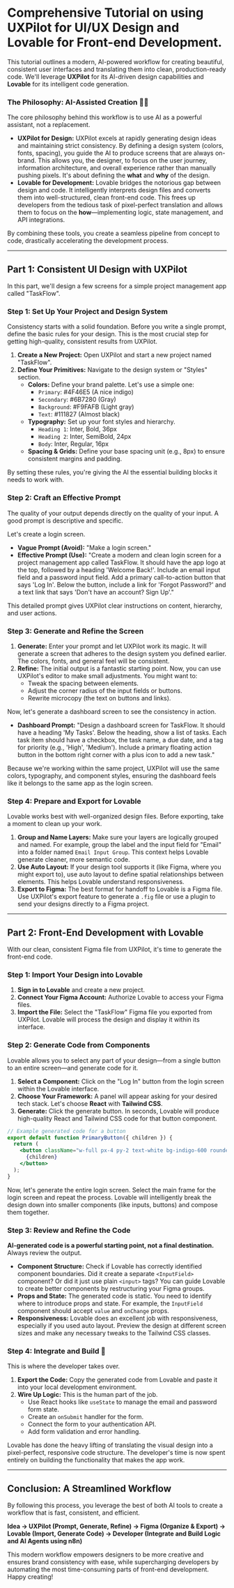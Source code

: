 # Comprehensive Tutorial on using UXPilot for UI/UX Design and Lovable for Front-end Development.

This tutorial outlines a modern, AI-powered workflow for creating beautiful, consistent user interfaces and translating them into clean, production-ready code. We'll leverage **UXPilot** for its AI-driven design capabilities and **Lovable** for its intelligent code generation.

### The Philosophy: AI-Assisted Creation 🧠✨

The core philosophy behind this workflow is to use AI as a powerful assistant, not a replacement.

  * **UXPilot for Design:** UXPilot excels at rapidly generating design ideas and maintaining strict consistency. By defining a design system (colors, fonts, spacing), you guide the AI to produce screens that are always on-brand. This allows you, the designer, to focus on the user journey, information architecture, and overall experience rather than manually pushing pixels. It's about defining the **what** and **why** of the design.
  * **Lovable for Development:** Lovable bridges the notorious gap between design and code. It intelligently interprets design files and converts them into well-structured, clean front-end code. This frees up developers from the tedious task of pixel-perfect translation and allows them to focus on the **how**—implementing logic, state management, and API integrations.

By combining these tools, you create a seamless pipeline from concept to code, drastically accelerating the development process.

-----

## Part 1: Consistent UI Design with UXPilot

In this part, we'll design a few screens for a simple project management app called "TaskFlow".

### Step 1: Set Up Your Project and Design System

Consistency starts with a solid foundation. Before you write a single prompt, define the basic rules for your design. This is the most crucial step for getting high-quality, consistent results from UXPilot.

1.  **Create a New Project:** Open UXPilot and start a new project named "TaskFlow".
2.  **Define Your Primitives:** Navigate to the design system or "Styles" section.
      * **Colors:** Define your brand palette. Let's use a simple one:
          * `Primary`: \#4F46E5 (A nice indigo)
          * `Secondary`: \#6B7280 (Gray)
          * `Background`: \#F9FAFB (Light gray)
          * `Text`: \#111827 (Almost black)
      * **Typography:** Set up your font styles and hierarchy.
          * `Heading 1`: Inter, Bold, 36px
          * `Heading 2`: Inter, SemiBold, 24px
          * `Body`: Inter, Regular, 16px
      * **Spacing & Grids:** Define your base spacing unit (e.g., 8px) to ensure consistent margins and padding.

By setting these rules, you're giving the AI the essential building blocks it needs to work with.

### Step 2: Craft an Effective Prompt

The quality of your output depends directly on the quality of your input. A good prompt is descriptive and specific.

Let's create a login screen.

  * **Vague Prompt (Avoid):** "Make a login screen."
  * **Effective Prompt (Use):** "Create a modern and clean login screen for a project management app called TaskFlow. It should have the app logo at the top, followed by a heading 'Welcome Back\!'. Include an email input field and a password input field. Add a primary call-to-action button that says 'Log In'. Below the button, include a link for 'Forgot Password?' and a text link that says 'Don't have an account? Sign Up'."

This detailed prompt gives UXPilot clear instructions on content, hierarchy, and user actions.

### Step 3: Generate and Refine the Screen

1.  **Generate:** Enter your prompt and let UXPilot work its magic. It will generate a screen that adheres to the design system you defined earlier. The colors, fonts, and general feel will be consistent.
2.  **Refine:** The initial output is a fantastic starting point. Now, you can use UXPilot's editor to make small adjustments. You might want to:
      * Tweak the spacing between elements.
      * Adjust the corner radius of the input fields or buttons.
      * Rewrite microcopy (the text on buttons and links).

Now, let's generate a dashboard screen to see the consistency in action.

  * **Dashboard Prompt:** "Design a dashboard screen for TaskFlow. It should have a heading 'My Tasks'. Below the heading, show a list of tasks. Each task item should have a checkbox, the task name, a due date, and a tag for priority (e.g., 'High', 'Medium'). Include a primary floating action button in the bottom right corner with a plus icon to add a new task."

Because we're working within the same project, UXPilot will use the same colors, typography, and component styles, ensuring the dashboard feels like it belongs to the same app as the login screen.

### Step 4: Prepare and Export for Lovable

Lovable works best with well-organized design files. Before exporting, take a moment to clean up your work.

1.  **Group and Name Layers:** Make sure your layers are logically grouped and named. For example, group the label and the input field for "Email" into a folder named `Email Input Group`. This context helps Lovable generate cleaner, more semantic code.
2.  **Use Auto Layout:** If your design tool supports it (like Figma, where you might export to), use auto layout to define spatial relationships between elements. This helps Lovable understand responsiveness.
3.  **Export to Figma:** The best format for handoff to Lovable is a Figma file. Use UXPilot's export feature to generate a `.fig` file or use a plugin to send your designs directly to a Figma project.

-----

## Part 2: Front-End Development with Lovable

With our clean, consistent Figma file from UXPilot, it's time to generate the front-end code.

### Step 1: Import Your Design into Lovable

1.  **Sign in to Lovable** and create a new project.
2.  **Connect Your Figma Account:** Authorize Lovable to access your Figma files.
3.  **Import the File:** Select the "TaskFlow" Figma file you exported from UXPilot. Lovable will process the design and display it within its interface.

### Step 2: Generate Code from Components

Lovable allows you to select any part of your design—from a single button to an entire screen—and generate code for it.

1.  **Select a Component:** Click on the "Log In" button from the login screen within the Lovable interface.
2.  **Choose Your Framework:** A panel will appear asking for your desired tech stack. Let's choose **React** with **Tailwind CSS**.
3.  **Generate:** Click the generate button. In seconds, Lovable will produce high-quality React and Tailwind CSS code for that button component.

<!-- end list -->

```jsx
// Example generated code for a button
export default function PrimaryButton({ children }) {
  return (
    <button className="w-full px-4 py-2 text-white bg-indigo-600 rounded-md hover:bg-indigo-700 focus:outline-none focus:ring-2 focus:ring-offset-2 focus:ring-indigo-500">
      {children}
    </button>
  );
}
```

Now, let's generate the entire login screen. Select the main frame for the login screen and repeat the process. Lovable will intelligently break the design down into smaller components (like inputs, buttons) and compose them together.

### Step 3: Review and Refine the Code

**AI-generated code is a powerful starting point, not a final destination.** Always review the output.

  * **Component Structure:** Check if Lovable has correctly identified component boundaries. Did it create a separate `<InputField>` component? Or did it just use plain `<input>` tags? You can guide Lovable to create better components by restructuring your Figma groups.
  * **Props and State:** The generated code is static. You need to identify where to introduce props and state. For example, the `InputField` component should accept `value` and `onChange` props.
  * **Responsiveness:** Lovable does an excellent job with responsiveness, especially if you used auto layout. Preview the design at different screen sizes and make any necessary tweaks to the Tailwind CSS classes.

### Step 4: Integrate and Build 🚀

This is where the developer takes over.

1.  **Export the Code:** Copy the generated code from Lovable and paste it into your local development environment.
2.  **Wire Up Logic:** This is the human part of the job.
      * Use React hooks like `useState` to manage the email and password form state.
      * Create an `onSubmit` handler for the form.
      * Connect the form to your authentication API.
      * Add form validation and error handling.

Lovable has done the heavy lifting of translating the visual design into a pixel-perfect, responsive code structure. The developer's time is now spent entirely on building the functionality that makes the app work.

-----

## Conclusion: A Streamlined Workflow

By following this process, you leverage the best of both AI tools to create a workflow that is fast, consistent, and efficient.

**Idea -\> UXPilot (Prompt, Generate, Refine) -\> Figma (Organize & Export) -\> Lovable (Import, Generate Code) -\> Developer (Integrate and Build Logic and AI Agents using n8n)**

This modern workflow empowers designers to be more creative and ensures brand consistency with ease, while supercharging developers by automating the most time-consuming parts of front-end development. Happy creating\!